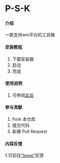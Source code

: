 # P-S-K

#### 介绍
一款支持win平台的工具箱

#### 安装教程

1.  下载安装器
2.  启动
3.  完成

#### 使用说明

1. 可参阅[此处](https://gitee.com/fast_walker/p-s-k/wikis)

#### 参与贡献

1.  Fork 本仓库
3.  提交代码
4.  新建 Pull Request

#### 内容反馈

1.可前往[“lssue”](https://gitee.com/fast_walker/p-s-k/issues)反馈